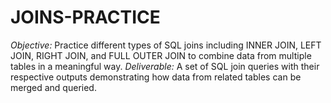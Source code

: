 # JOINS-PRACTICE
*Objective:* Practice different types of SQL joins including INNER JOIN, LEFT JOIN, RIGHT JOIN, and FULL OUTER JOIN to combine data from multiple tables in a meaningful way.  *Deliverable:* A set of SQL join queries with their respective outputs demonstrating how data from related tables can be merged and queried.
